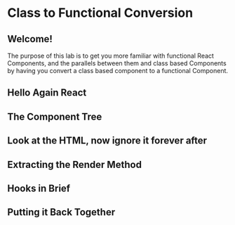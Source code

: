 # Class to Functional Conversion

## Welcome!

The purpose of this lab is to get you more familiar with functional React Components, and the parallels between them and class based Components by having you convert a class based component to a functional Component.

## Hello Again React

## The Component Tree

## Look at the HTML, now ignore it forever after

## Extracting the Render Method

## Hooks in Brief

## Putting it Back Together